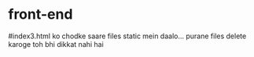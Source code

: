 # front-end


#index3.html ko chodke saare files static mein daalo... purane files delete karoge toh bhi dikkat nahi hai
